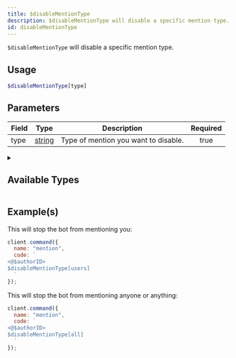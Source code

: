 ```yaml
---
title: $disableMentionType
description: $disableMentionType will disable a specific mention type.
id: disableMentionType
---
```


`$disableMentionType` will disable a specific mention type.

## Usage

```php
$disableMentionType[type]
```

## Parameters

| Field | Type                                                                                              | Description                          | Required |
| ----- | ------------------------------------------------------------------------------------------------- | ------------------------------------ | :------: |
| type  | [string](https://developer.mozilla.org/en-US/docs/Web/JavaScript/Reference/Global_Objects/String) | Type of mention you want to disable. |   true   |

<details>
  <summary> <h2> Available Types </h2></summary>

| Type     | Description                         |
| -------- | ----------------------------------- |
| everyone | `@everyone` and `@here` mentions.   |
| users    | All user mentions.                  |
| roles    | All role mentions.                  |
| all      | Roles, users and any other mention. |

</details>

## Example(s)

This will stop the bot from mentioning you:

```javascript
client.command({
  name: "mention",
  code: `
<@$authorID>
$disableMentionType[users] 
  `
});
```

This will stop the bot from mentioning anyone or anything:

```javascript
client.command({
  name: "mention",
  code: `
<@$authorID>
$disableMentionType[all] 
  `
});
```

